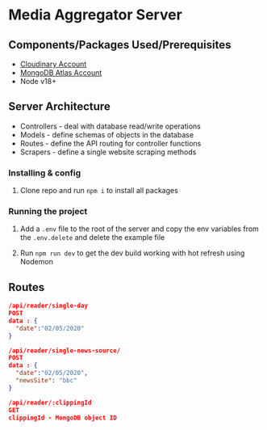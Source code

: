 # Media Aggregator Server

## Components/Packages Used/Prerequisites

- [Cloudinary Account](https://cloudinary.com/)
- [MongoDB Atlas Account](https://cloud.mongodb.com/)
- Node v18+

## Server Architecture

- Controllers - deal with database read/write operations
- Models - define schemas of objects in the database
- Routes - define the API routing for controller functions
- Scrapers - define a single website scraping methods

### Installing & config

1. Clone repo and run `npm i` to install all packages

### Running the project

1. Add a `.env` file to the root of the server and copy the env variables from the `.env.delete` and delete the example file

2. Run `npm run dev` to get the dev build working with hot refresh using Nodemon

## Routes

```json
/api/reader/single-day
POST
data : {
  "date":"02/05/2020"
}
```

```json
/api/reader/single-news-source/
POST
data : {
  "date":"02/05/2020",
  "newsSite": "bbc"
}
```

```json
/api/reader/:clippingId
GET
clippingId - MongoDB object ID
```
